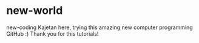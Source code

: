 # new-world
new-coding
Kajetan here, trying this amazing new computer programming GitHub :) 
Thank you for this tutorials!
